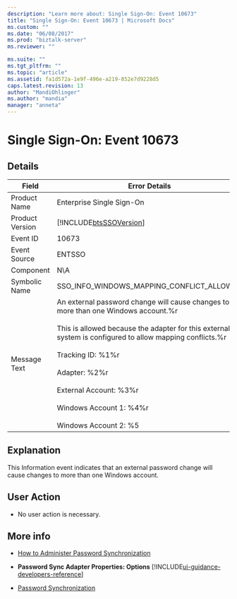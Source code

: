 ```yaml
---
description: "Learn more about: Single Sign-On: Event 10673"
title: "Single Sign-On: Event 10673 | Microsoft Docs"
ms.custom: ""
ms.date: "06/08/2017"
ms.prod: "biztalk-server"
ms.reviewer: ""

ms.suite: ""
ms.tgt_pltfrm: ""
ms.topic: "article"
ms.assetid: fa1d572a-1e9f-496e-a219-852e7d9228d5
caps.latest.revision: 13
author: "MandiOhlinger"
ms.author: "mandia"
manager: "anneta"
---
```

# Single Sign-On: Event 10673
## Details  

| Field | Error Details |
|-----------------|--------------------------------------------------------------------------------------------------------------------------------------------------------------------------------------------------------------------------------------------------------------------------------------------------------------------------------------------------------------------------|
|  Product Name   |                                                                                                                                                                        Enterprise Single Sign-On                                                                                                                                                                         |
| Product Version |                                                                                                                                                        [!INCLUDE[btsSSOVersion](../includes/btsssoversion-md.md)]                                                                                                                                                        |
|    Event ID     |                                                                                                                                                                                  10673                                                                                                                                                                                   |
|  Event Source   |                                                                                                                                                                                  ENTSSO                                                                                                                                                                                  |
|    Component    |                                                                                                                                                                                   N\A                                                                                                                                                                                    |
|  Symbolic Name  |                                                                                                                                                                SSO_INFO_WINDOWS_MAPPING_CONFLICT_ALLOWED                                                                                                                                                                 |
|  Message Text   | An external password change will cause changes to more than one Windows account.%r<br /><br /> This is allowed because the adapter for this external system is configured to allow mapping conflicts.%r<br /><br /> Tracking ID: %1%r<br /><br /> Adapter: %2%r<br /><br /> External Account: %3%r<br /><br /> Windows Account 1: %4%r<br /><br /> Windows Account 2: %5 |

## Explanation  
 This Information event indicates that an external password change will cause changes to more than one Windows account.  

## User Action  

-   No user action is necessary.  

## More info

- [How to Administer Password Synchronization](../core/how-to-administer-password-synchronization.md)  

- **Password Sync Adapter Properties: Options** [!INCLUDE[ui-guidance-developers-reference](../includes/ui-guidance-developers-reference.md)]

- [Password Synchronization](../core/password-synchronization2.md)
